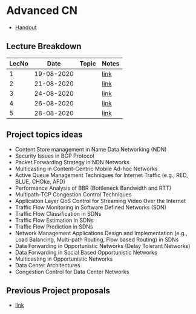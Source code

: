 # Advanced CN

- [Handout](https://drive.google.com/file/d/1Z-SXzRc_917oDF3pXkI5CgvXvQtgCij2/view?usp=sharing)

## Lecture Breakdown

| LecNo | Date       | Topic | Notes                       |
| ----- | ---------- | ----- | --------------------------- |
| 1     | 19-08-2020 |       | [link](Lec1Aug19/README.md) |
| 2     | 21-08-2020 |       | [link](Lec2Aug21/README.md) |
| 3     | 24-08-2020 |       | [link](Lec3Aug24/README.md) |
| 4     | 26-08-2020 |       | [link](Lec4Aug26/README.md) |
| 5     | 28-08-2020 |       | [link](Lec5Aug28/README.md) |

## Project topics ideas

- Content Store management in Name Data Networking (NDN)
- Security Issues in BGP Protocol
- Packet Forwarding Strategy in NDN Networks
- Multicasting in Content-Centric Mobile Ad-hoc Networks
- Active Queue Management Techniques for Internet Traffic (e.g., RED, BLUE, CHOke, AFD)
- Performance Analysis of BBR (Bottleneck Bandwidth and RTT)
- Multipath-TCP Congestion Control Techniques
- Application Layer QoS Control for Streaming Video Over the Internet
- Traffic Flow Monitoring in Software Defined Networks (SDN)
- Traffic Flow Classification in SDNs
- Traffic Flow Estimation in SDNs
- Traffic Flow Prediction in SDNs
- Network Management Applications Design and Implementation (e.g., Load Balancing, Multi-path Routing, Flow based Routing) in SDNs
- Data Forwarding in Opportunistic Networks (Delay Tolerant Networks)
- Data Forwarding in Social Based Opportunistic Networks
- Multicasting in Opportunistic Networks
- Data Center Architectures
- Congestion Control for Data Center Networks

## Previous Project proposals

- [link](https://drive.google.com/drive/folders/1KWgtABVrVpY49g8XDQNTWsw3UOnH4Kij?usp=sharing)
